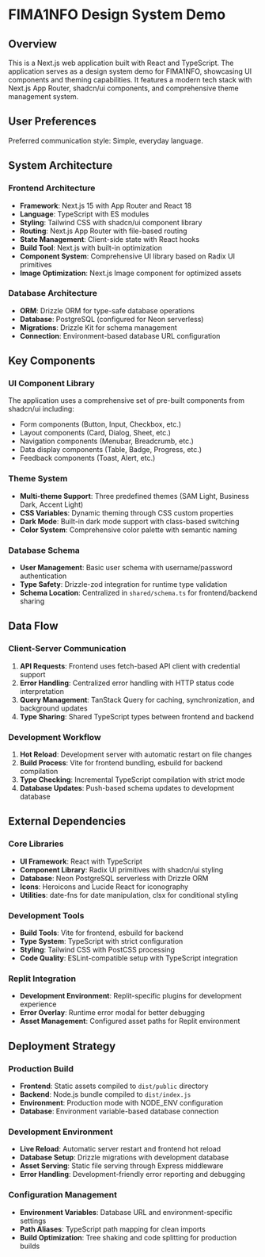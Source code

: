 # FIMA1NFO Design System Demo

## Overview

This is a Next.js web application built with React and TypeScript. The application serves as a design system demo for FIMA1NFO, showcasing UI components and theming capabilities. It features a modern tech stack with Next.js App Router, shadcn/ui components, and comprehensive theme management system.

## User Preferences

Preferred communication style: Simple, everyday language.

## System Architecture

### Frontend Architecture
- **Framework**: Next.js 15 with App Router and React 18
- **Language**: TypeScript with ES modules
- **Styling**: Tailwind CSS with shadcn/ui component library
- **Routing**: Next.js App Router with file-based routing
- **State Management**: Client-side state with React hooks
- **Build Tool**: Next.js with built-in optimization
- **Component System**: Comprehensive UI library based on Radix UI primitives
- **Image Optimization**: Next.js Image component for optimized assets

### Database Architecture
- **ORM**: Drizzle ORM for type-safe database operations
- **Database**: PostgreSQL (configured for Neon serverless)
- **Migrations**: Drizzle Kit for schema management
- **Connection**: Environment-based database URL configuration

## Key Components

### UI Component Library
The application uses a comprehensive set of pre-built components from shadcn/ui including:
- Form components (Button, Input, Checkbox, etc.)
- Layout components (Card, Dialog, Sheet, etc.)
- Navigation components (Menubar, Breadcrumb, etc.)
- Data display components (Table, Badge, Progress, etc.)
- Feedback components (Toast, Alert, etc.)

### Theme System
- **Multi-theme Support**: Three predefined themes (SAM Light, Business Dark, Accent Light)
- **CSS Variables**: Dynamic theming through CSS custom properties
- **Dark Mode**: Built-in dark mode support with class-based switching
- **Color System**: Comprehensive color palette with semantic naming

### Database Schema
- **User Management**: Basic user schema with username/password authentication
- **Type Safety**: Drizzle-zod integration for runtime type validation
- **Schema Location**: Centralized in `shared/schema.ts` for frontend/backend sharing

## Data Flow

### Client-Server Communication
1. **API Requests**: Frontend uses fetch-based API client with credential support
2. **Error Handling**: Centralized error handling with HTTP status code interpretation
3. **Query Management**: TanStack Query for caching, synchronization, and background updates
4. **Type Sharing**: Shared TypeScript types between frontend and backend

### Development Workflow
1. **Hot Reload**: Development server with automatic restart on file changes
2. **Build Process**: Vite for frontend bundling, esbuild for backend compilation
3. **Type Checking**: Incremental TypeScript compilation with strict mode
4. **Database Updates**: Push-based schema updates to development database

## External Dependencies

### Core Libraries
- **UI Framework**: React with TypeScript
- **Component Library**: Radix UI primitives with shadcn/ui styling
- **Database**: Neon PostgreSQL serverless with Drizzle ORM
- **Icons**: Heroicons and Lucide React for iconography
- **Utilities**: date-fns for date manipulation, clsx for conditional styling

### Development Tools
- **Build Tools**: Vite for frontend, esbuild for backend
- **Type System**: TypeScript with strict configuration
- **Styling**: Tailwind CSS with PostCSS processing
- **Code Quality**: ESLint-compatible setup with TypeScript integration

### Replit Integration
- **Development Environment**: Replit-specific plugins for development experience
- **Error Overlay**: Runtime error modal for better debugging
- **Asset Management**: Configured asset paths for Replit environment

## Deployment Strategy

### Production Build
- **Frontend**: Static assets compiled to `dist/public` directory
- **Backend**: Node.js bundle compiled to `dist/index.js`
- **Environment**: Production mode with NODE_ENV configuration
- **Database**: Environment variable-based database connection

### Development Environment
- **Live Reload**: Automatic server restart and frontend hot reload
- **Database Setup**: Drizzle migrations with development database
- **Asset Serving**: Static file serving through Express middleware
- **Error Handling**: Development-friendly error reporting and debugging

### Configuration Management
- **Environment Variables**: Database URL and environment-specific settings
- **Path Aliases**: TypeScript path mapping for clean imports
- **Build Optimization**: Tree shaking and code splitting for production builds